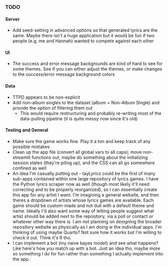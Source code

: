 ### TODO

#### Server
* Add seed-setting in advanced options so that generated lyrics are the same. Maybe there isn't a huge application but it would be fun if two people (e.g. me and Hannah) wanted to compete against each other

#### UI
* The success and error message backgrounds are kind of hard to see for some themes. See if you can either adjust the themes, or make changes to the success/error message background colors

#### Data
* TTPD appears to be non-explicit
* Add non-album singles to the dataset (album = Non-Album Single) and provide the option of filtering them out
    * This would require restructuring and probably re-writing most of the data-pulling pipeline (it is quite messy now since it's old)

#### Testing and General
* Make sure the game works fine. Play it a ton and keep track of any possible mistakes 
* Clean up the app file (convert all global vars to all caps); move non-streamlit functions out, maybe do something about the initializing session states (they're piling up), and the CSS can all go somewhere confined as well 
* An idea I'm casually putting out - tayLyrics could be the first of many sub-apps contained within one large repository of lyrics games. I have the Python lyrics scraper now as well (though most likely it'll need correcting and to be properly reorganized), so I can essentially create this app for any artist I want. I'm imagining a general website, and then theres a dropdown of artists whose lyrics games are available. Each game should be custom-made and not dull with a default theme and name. Ideally I'd also want some way of letting people suggest what artist should be added next to the repository, via a poll or contact or whatever other way there is. I am not planning on designing the broader repository website as physically as I am doing w the individual apps. I'm thinking of using maybe Quarto? Not sure how it works but I'm willing to check it out. Think it's R tho.
* I can implement a bot (my naive bayes model) and see what happens? Like here's how you match up with a bot. Just an idea tho, maybe more so something I do for fun rather than something I actually implement into the app.